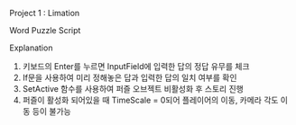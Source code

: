 Project 1 : Limation 

Word Puzzle Script

Explanation
1. 키보드의 Enter를 누르면 InputField에 입력한 답의 정답 유무를 체크
2. If문을 사용하여 미리 정해놓은 답과 입력한 답의 일치 여부를 확인
3. SetActive 함수를 사용하여 퍼즐 오브젝트 비활성화 후 스토리 진행
4. 퍼즐이 활성화 되어있을 때 TimeScale = 0되어 플레이어의 이동, 카메라 각도 이동 등이 불가능
